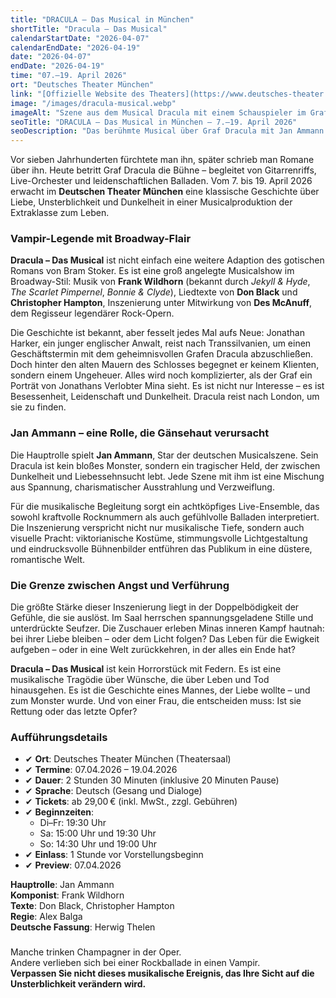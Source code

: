 ```yaml
---
title: "DRACULA – Das Musical in München"
shortTitle: "Dracula – Das Musical"
calendarStartDate: "2026-04-07"
calendarEndDate: "2026-04-19"
date: "2026-04-07"
endDate: "2026-04-19"
time: "07.–19. April 2026"
ort: "Deutsches Theater München"
link: "[Offizielle Website des Theaters](https://www.deutsches-theater.de/dracula/)"
image: "/images/dracula-musical.webp"
imageAlt: "Szene aus dem Musical Dracula mit einem Schauspieler im Graf-Kostüm"
seoTitle: "DRACULA – Das Musical in München — 7.–19. April 2026"
seoDescription: "Das berühmte Musical über Graf Dracula mit Jan Ammann in der Hauptrolle: Live-Musik, gotische Atmosphäre, Rock und eine tragische Liebesgeschichte. Tickets jetzt im Vorverkauf!"
---
```


Vor sieben Jahrhunderten fürchtete man ihn, später schrieb man Romane über ihn. Heute betritt Graf Dracula die Bühne – begleitet von Gitarrenriffs, Live-Orchester und leidenschaftlichen Balladen. Vom 7. bis 19. April 2026 erwacht im **Deutschen Theater München** eine klassische Geschichte über Liebe, Unsterblichkeit und Dunkelheit in einer Musicalproduktion der Extraklasse zum Leben.

### Vampir-Legende mit Broadway-Flair

**Dracula – Das Musical** ist nicht einfach eine weitere Adaption des gotischen Romans von Bram Stoker. Es ist eine groß angelegte Musicalshow im Broadway-Stil: Musik von **Frank Wildhorn** (bekannt durch *Jekyll & Hyde*, *The Scarlet Pimpernel*, *Bonnie & Clyde*), Liedtexte von **Don Black** und **Christopher Hampton**, Inszenierung unter Mitwirkung von **Des McAnuff**, dem Regisseur legendärer Rock-Opern.

Die Geschichte ist bekannt, aber fesselt jedes Mal aufs Neue: Jonathan Harker, ein junger englischer Anwalt, reist nach Transsilvanien, um einen Geschäftstermin mit dem geheimnisvollen Grafen Dracula abzuschließen. Doch hinter den alten Mauern des Schlosses begegnet er keinem Klienten, sondern einem Ungeheuer. Alles wird noch komplizierter, als der Graf ein Porträt von Jonathans Verlobter Mina sieht. Es ist nicht nur Interesse – es ist Besessenheit, Leidenschaft und Dunkelheit. Dracula reist nach London, um sie zu finden.

### Jan Ammann – eine Rolle, die Gänsehaut verursacht

Die Hauptrolle spielt **Jan Ammann**, Star der deutschen Musicalszene. Sein Dracula ist kein bloßes Monster, sondern ein tragischer Held, der zwischen Dunkelheit und Liebessehnsucht lebt. Jede Szene mit ihm ist eine Mischung aus Spannung, charismatischer Ausstrahlung und Verzweiflung.

Für die musikalische Begleitung sorgt ein achtköpfiges Live-Ensemble, das sowohl kraftvolle Rocknummern als auch gefühlvolle Balladen interpretiert. Die Inszenierung verspricht nicht nur musikalische Tiefe, sondern auch visuelle Pracht: viktorianische Kostüme, stimmungsvolle Lichtgestaltung und eindrucksvolle Bühnenbilder entführen das Publikum in eine düstere, romantische Welt.

### Die Grenze zwischen Angst und Verführung

Die größte Stärke dieser Inszenierung liegt in der Doppelbödigkeit der Gefühle, die sie auslöst. Im Saal herrschen spannungsgeladene Stille und unterdrückte Seufzer. Die Zuschauer erleben Minas inneren Kampf hautnah: bei ihrer Liebe bleiben – oder dem Licht folgen? Das Leben für die Ewigkeit aufgeben – oder in eine Welt zurückkehren, in der alles ein Ende hat?

**Dracula – Das Musical** ist kein Horrorstück mit Federn. Es ist eine musikalische Tragödie über Wünsche, die über Leben und Tod hinausgehen. Es ist die Geschichte eines Mannes, der Liebe wollte – und zum Monster wurde. Und von einer Frau, die entscheiden muss: Ist sie Rettung oder das letzte Opfer?

### Aufführungsdetails

- ✔ **Ort**: Deutsches Theater München (Theatersaal)  
- ✔ **Termine**: 07.04.2026 – 19.04.2026  
- ✔ **Dauer**: 2 Stunden 30 Minuten (inklusive 20 Minuten Pause)  
- ✔ **Sprache**: Deutsch (Gesang und Dialoge)  
- ✔ **Tickets**: ab 29,00 € (inkl. MwSt., zzgl. Gebühren)  
- ✔ **Beginnzeiten**:  
  - Di–Fr: 19:30 Uhr  
  - Sa: 15:00 Uhr und 19:30 Uhr  
  - So: 14:30 Uhr und 19:00 Uhr  
- ✔ **Einlass**: 1 Stunde vor Vorstellungsbeginn  
- ✔ **Preview**: 07.04.2026  

**Hauptrolle**: Jan Ammann  
**Komponist**: Frank Wildhorn  
**Texte**: Don Black, Christopher Hampton  
**Regie**: Alex Balga  
**Deutsche Fassung**: Herwig Thelen

###

Manche trinken Champagner in der Oper.  
Andere verlieben sich bei einer Rockballade in einen Vampir.  
**Verpassen Sie nicht dieses musikalische Ereignis, das Ihre Sicht auf die Unsterblichkeit verändern wird.**

